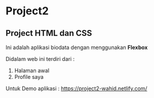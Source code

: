 # Project2

## Project HTML dan CSS

Ini adalah aplikasi biodata dengan menggunakan **Flexbox**

Didalam web ini terdiri dari :
1. Halaman awal
2. Profile saya

Untuk Demo aplikasi : https://project2-wahid.netlify.com/